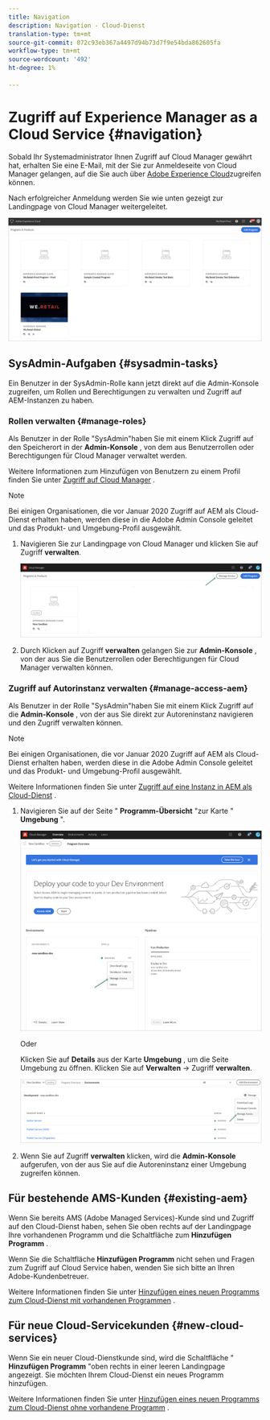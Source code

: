 ```yaml
---
title: Navigation
description: Navigation - Cloud-Dienst
translation-type: tm+mt
source-git-commit: 072c93eb367a4497d94b73d7f9e54bda862605fa
workflow-type: tm+mt
source-wordcount: '492'
ht-degree: 1%

---
```



# Zugriff auf Experience Manager as a Cloud Service {#navigation}

Sobald Ihr Systemadministrator Ihnen Zugriff auf Cloud Manager gewährt hat, erhalten Sie eine E-Mail, mit der Sie zur Anmeldeseite von Cloud Manager gelangen, auf die Sie auch über [Adobe Experience Cloud](https://my.cloudmanager.adobe.com/)zugreifen können.

Nach erfolgreicher Anmeldung werden Sie wie unten gezeigt zur Landingpage von Cloud Manager weitergeleitet.

![](assets/first_timelogin1.png)

## SysAdmin-Aufgaben {#sysadmin-tasks}

Ein Benutzer in der SysAdmin-Rolle kann jetzt direkt auf die Admin-Konsole zugreifen, um Rollen und Berechtigungen zu verwalten und Zugriff auf AEM-Instanzen zu haben.

### Rollen verwalten {#manage-roles}

Als Benutzer in der Rolle &quot;SysAdmin&quot;haben Sie mit einem Klick Zugriff auf den Speicherort in der **Admin-Konsole** , von dem aus Benutzerrollen oder Berechtigungen für Cloud Manager verwaltet werden.

Weitere Informationen zum Hinzufügen von Benutzern zu einem Profil finden Sie unter [Zugriff auf Cloud Manager](https://docs.adobe.com/content/help/en/experience-manager-cloud-service/security/ims-support.html#accessing-cloud-manager) .

>[!NOTE]
>Bei einigen Organisationen, die vor Januar 2020 Zugriff auf AEM als Cloud-Dienst erhalten haben, werden diese in die Adobe Admin Console geleitet und das Produkt- und Umgebung-Profil ausgewählt.

1. Navigieren Sie zur Landingpage von Cloud Manager und klicken Sie auf Zugriff **verwalten**.

   ![](assets/sys-admin5.png)

1. Durch Klicken auf Zugriff **verwalten** gelangen Sie zur **Admin-Konsole** , von der aus Sie die Benutzerrollen oder Berechtigungen für Cloud Manager verwalten können.

### Zugriff auf Autorinstanz verwalten {#manage-access-aem}

Als Benutzer in der Rolle &quot;SysAdmin&quot;haben Sie mit einem Klick Zugriff auf die **Admin-Konsole** , von der aus Sie direkt zur Autoreninstanz navigieren und den Zugriff verwalten können.

>[!NOTE]
>Bei einigen Organisationen, die vor Januar 2020 Zugriff auf AEM als Cloud-Dienst erhalten haben, werden diese in die Adobe Admin Console geleitet und das Produkt- und Umgebung-Profil ausgewählt.

Weitere Informationen finden Sie unter [Zugriff auf eine Instanz in AEM als Cloud-Dienst](https://docs.adobe.com/content/help/en/experience-manager-cloud-service/security/ims-support.html#accessing-instance-cloud-service) .

1. Navigieren Sie auf der Seite &quot; **Programm-Übersicht** &quot;zur Karte &quot; **Umgebung** &quot;.

   ![](assets/sys-admin6.png)

   Oder

   Klicken Sie auf **Details** aus der Karte **Umgebung** , um die Seite Umgebung zu öffnen. Klicken Sie auf **Verwalten** -> Zugriff **verwalten**.

   ![](assets/sys-admin4.png)

1. Wenn Sie auf Zugriff **verwalten** klicken, wird die **Admin-Konsole** aufgerufen, von der aus Sie auf die Autoreninstanz einer Umgebung zugreifen können.

## Für bestehende AMS-Kunden {#existing-aem}

Wenn Sie bereits AMS (Adobe Managed Services)-Kunde sind und Zugriff auf den Cloud-Dienst haben, sehen Sie oben rechts auf der Landingpage Ihre vorhandenen Programm und die Schaltfläche zum **Hinzufügen Programm** .

Wenn Sie die Schaltfläche **Hinzufügen Programm** nicht sehen und Fragen zum Zugriff auf Cloud Service haben, wenden Sie sich bitte an Ihren Adobe-Kundenbetreuer.

Weitere Informationen finden Sie unter [Hinzufügen eines neuen Programms zum Cloud-Dienst mit vorhandenen Programmen](/help/onboarding/getting-access-to-aem-in-cloud/first-time-login.md#existing-program) .

## Für neue Cloud-Servicekunden {#new-cloud-services}

Wenn Sie ein neuer Cloud-Dienstkunde sind, wird die Schaltfläche &quot; **Hinzufügen Programm** &quot;oben rechts in einer leeren Landingpage angezeigt. Sie möchten Ihrem Cloud-Dienst ein neues Programm hinzufügen.

Weitere Informationen finden Sie unter [Hinzufügen eines neuen Programms zum Cloud-Dienst ohne vorhandene Programm](/help/onboarding/getting-access-to-aem-in-cloud/first-time-login.md#no-program) .

